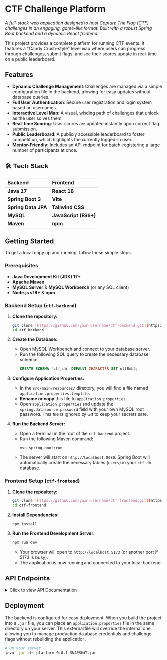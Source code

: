 # CTF Challenge Platform

*A full-stack web application designed to host Capture The Flag (CTF) challenges in an engaging, game-like format. Built with a robust Spring Boot backend and a dynamic React frontend.*

This project provides a complete platform for running CTF events. It features a "Candy Crush-style" level map where users can progress through challenges, submit flags, and see their scores update in real-time on a public leaderboard.

##  Features

* **Dynamic Challenge Management**: Challenges are managed via a simple configuration file in the backend, allowing for easy updates without database queries.
* **Full User Authentication**: Secure user registration and login system based on usernames.
* **Interactive Level Map**: A visual, winding path of challenges that unlock as the user solves them.
* **Real-time Scoring**: User scores are updated instantly upon correct flag submission.
* **Public Leaderboard**: A publicly accessible leaderboard to foster competition, which highlights the currently logged-in user.
* **Mentor-Friendly**: Includes an API endpoint for batch-registering a large number of participants at once.

## 🛠️ Tech Stack

| Backend           | Frontend            |
| :---------------- | :------------------ |
| **Java 17** | **React 18** |
| **Spring Boot 3** | **Vite** |
| **Spring Data JPA**| **Tailwind CSS** |
| **MySQL** | **JavaScript (ES6+)**|
| **Maven** | **npm** |

## Getting Started

To get a local copy up and running, follow these simple steps.

### Prerequisites

* **Java Development Kit (JDK) 17+**
* **Apache Maven**
* **MySQL Server** & **MySQL Workbench** (or any SQL client)
* **Node.js v18+** & **npm**

### Backend Setup (`ctf-backend`)

1.  **Clone the repository:**
    ```sh
    git clone [https://github.com/your-username/ctf-backend.git](https://github.com/your-username/ctf-backend.git)
    cd ctf-backend
    ```

2.  **Create the Database:**
    * Open MySQL Workbench and connect to your database server.
    * Run the following SQL query to create the necessary database schema:
        ```sql
        CREATE SCHEMA `ctf_db` DEFAULT CHARACTER SET utf8mb4;
        ```

3.  **Configure Application Properties:**
    * In the `src/main/resources/` directory, you will find a file named `application.properties.template`.
    * **Rename or copy** this file to `application.properties`.
    * Open `application.properties` and update the `spring.datasource.password` field with your own MySQL root password. This file is ignored by Git to keep your secrets safe.

4.  **Run the Backend Server:**
    * Open a terminal in the root of the `ctf-backend` project.
    * Run the following Maven command:
        ```sh
        mvn spring-boot:run
        ```
    * The server will start on `http://localhost:8080`. Spring Boot will automatically create the necessary tables (`users`) in your `ctf_db` database.

###  Frontend Setup (`ctf-frontend`)

1.  **Clone the repository:**
    ```sh
    git clone [https://github.com/your-username/ctf-frontend.git](https://github.com/your-username/ctf-frontend.git)
    cd ctf-frontend
    ```

2.  **Install Dependencies:**
    ```sh
    npm install
    ```

3.  **Run the Frontend Development Server:**
    ```sh
    npm run dev
    ```
    * Your browser will open to `http://localhost:5173` (or another port if 5173 is busy).
    * The application is now running and connected to your local backend.

##  API Endpoints

<details>
<summary>Click to view API Documentation</summary>

| Method | Path                  | Description                                            |
| :----- | :-------------------- | :----------------------------------------------------- |
| `POST` | `/api/register`       | Registers a single new user.                           |
| `POST` | `/api/register-batch` | Registers multiple users from a JSON array.            |
| `POST` | `/api/submit`         | Submits a flag for a specific level.                   |
| `GET`  | `/api/leaderboard`    | Retrieves a list of all users, sorted by score.        |
| `GET`  | `/api/challenges`     | Retrieves the list of all challenges from the config.  |

</details>

##  Deployment

The backend is configured for easy deployment. When you build the project into a `.jar` file, you can place an `application.properties` file in the same directory on your server. This external file will override the internal one, allowing you to manage production database credentials and challenge flags without rebuilding the application.

```sh
# On your server
java -jar ctf-platform-0.0.1-SNAPSHOT.jar


